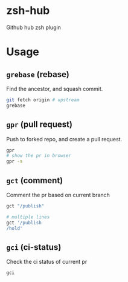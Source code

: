 # zsh-hub

Github hub zsh plugin

# Usage

## `grebase` (rebase)

Find the ancestor, and squash commit.

```bash
git fetch origin # upstream
grebase
```

## `gpr` (pull request)

Push to forked repo, and create a pull request.

```bash
gpr
# show the pr in browser
gpr -s
```

## `gct` (comment)

Comment the pr based on current branch

```bash
gct "/publish"

# multiple lines
gct '/publish
/hold'
```

## `gci` (ci-status)

Check the ci status of current pr

```bash
gci
```
